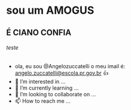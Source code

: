 # sou um AMOGUS

## É CIANO CONFIA 
###### teste

- ola, eu sou @Angelozuccatelli
o meu imail é: angelo.zuccatelli@escola.pr.gov.br
👍 
- 👀 I’m interested in ...
- 🌱 I’m currently learning ...
- 💞️ I’m looking to collaborate on ...
- 📫 How to reach me ...





